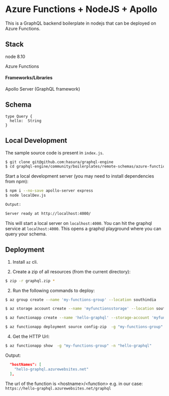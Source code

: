 # Azure Functions + NodeJS + Apollo

This is a GraphQL backend boilerplate in nodejs that can be deployed on Azure Functions.

## Stack

node 8.10

Azure Functions

#### Frameworks/Libraries

Apollo Server (GraphQL framework)

## Schema


```
type Query {
  hello:  String
}
```

## Local Development

The sample source code is present in `index.js`.

```bash
$ git clone git@github.com:hasura/graphql-engine
$ cd graphql-engine/community/boilerplates/remote-schemas/azure-functions/nodejs
```

Start a local development server (you may need to install dependencies from npm):

```bash
$ npm i --no-save apollo-server express
$ node localDev.js

Output:

Server ready at http://localhost:4000/
```

This will start a local server on `localhost:4000`. You can hit the graphql service at `localhost:4000`. This opens a graphql playground where you can query your schema.

## Deployment

1. Install `az` cli.

2. Create a zip of all resources (from the current directory):

```bash
$ zip -r graphql.zip *
```

2. Run the following commands to deploy:

```bash
$ az group create --name 'my-functions-group' --location southindia

$ az storage account create --name 'myfunctionsstorage' --location southindia --resource-group 'my-functions-group' --sku Standard_LRS

$ az functionapp create --name 'hello-graphql' --storage-account 'myfunctionsstorage' --resource-group 'my-functions-group' --consumption-plan-location southindia

$ az functionapp deployment source config-zip  -g "my-functions-group" -n "hello-graphql" --src graphql.zip

```

4. Get the HTTP Url:

```bash
$ az functionapp show  -g "my-functions-group" -n "hello-graphql"
```
Output:
```json
  "hostNames": [
    "hello-graphql.azurewebsites.net"
  ],
```

The url of the function is \<hostname\>/\<function\> e.g. in our case: `https://hello-graphql.azurewebsites.net/graphql`


